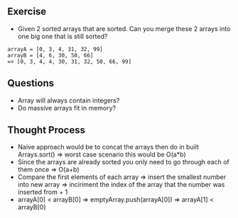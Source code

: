 ## Exercise

- Given 2 sorted arrays that are sorted. Can you merge these 2 arrays into one big one that is still sorted?

```
arrayA = [0, 3, 4, 31, 32, 99]
arrayB = [4, 6, 30, 50, 66]
=> [0, 3, 4, 4, 30, 31, 32, 50, 66, 99]
```

## Questions

- Array will always contain integers?
- Do massive arrays fit in memory?

## Thought Process

- Naive approach would be to concat the arrays then do in built Arrays.sort() => worst case scenario this would be O(a*b)
- Since the arrays are already sorted you only need to go through each of them once => O(a+b)
- Compare the first elements of each array => insert the smallest number into new array => inciriment the index of the array that the number was inserted from + 1
- arrayA[0] < arrayB[0] => emptyArray.push(arrayA[0]) => arrayA[1] < arrayB[0]